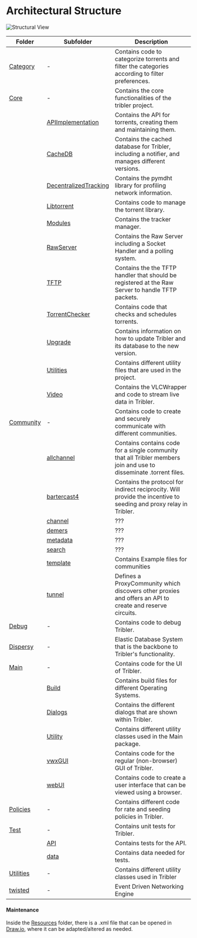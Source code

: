# Architectural Structure

![Structural View](Resources/Structure_Diagram.png)

| Folder                                            | Subfolder                                                     | Description   |
|---------------------------------------------------|---------------------------------------------------------------|---------------|
| [Category](/Tribler/Category)                     | -                                                             | Contains code to categorize torrents and filter the categories according to filter preferences.               |
| [Core](/Tribler/Core)                             | -                                                             | Contains the core functionalities of the tribler project.                                                     |
|                                                   | [APIImplementation](/Tribler/Core/APIImplementation)          | Contains the API for torrents, creating them and maintaining them.             |
|                                                   | [CacheDB](/Tribler/Core/CacheDB)                              | Contains the cached database for Tribler, including a notifier, and manages different versions.              |
|                                                   | [DecentralizedTracking](/Tribler/Core/DecentralizedTracking)  | Contains the pymdht library for profiling network information.              |
|                                                   | [Libtorrent](/Tribler/Core/Libtorrent)                        | Contains code to manage the torrent library.              |
|                                                   | [Modules](/Tribler/Core/Modules)                              | Contains the tracker manager.              |
|                                                   | [RawServer](/Tribler/Core/RawServer)                          | Contains the Raw Server including a Socket Handler and a polling system.              |
|                                                   | [TFTP](/Tribler/Core/TFTP)                                    | Contains the the TFTP handler that should be registered at the Raw Server to handle TFTP packets.              |
|                                                   | [TorrentChecker](/Tribler/Core/TorrentChecker)                | Contains code that checks and schedules torrents.              |
|                                                   | [Upgrade](/Tribler/Core/Upgrade)                              | Contains information on how to update Tribler and its database to the new version.              |
|                                                   | [Utilities](/Tribler/Core/Utilities)                          | Contains different utility files that are used in the project.              |
|                                                   | [Video](/Tribler/Core/Video)                                  | Contains the VLCWrapper and code to stream live data in Tribler.              |
| [Community](/Tribler/community)                   | -                                                             | Contains code to create and securely communicate with different communities.              |
|                                                   | [allchannel](/Tribler/community/allchannel)                   | Contains contains code for a single community that all Tribler members join and use to disseminate .torrent files.              |
|                                                   | [bartercast4](/Tribler/community/bartercast4)                 | Contains the protocol for indirect reciprocity. Will provide the incentive to seeding and proxy relay in Tribler.              |
|                                                   | [channel](/Tribler/community/channel)                         | ???              |
|                                                   | [demers](/Tribler/community/demers)                           | ???              |
|                                                   | [metadata](/Tribler/community/metadata)                       | ???              |
|                                                   | [search](/Tribler/community/search)                           | ???              |
|                                                   | [template](/Tribler/community/template)                       | Contains Example files for communities              |
|                                                   | [tunnel](/Tribler/community/tunnel)                           | Defines a ProxyCommunity which discovers other proxies and offers an API to create and reserve circuits.              |
| [Debug](/Tribler/Debug)                           | -                                                             | Contains code to debug Tribler.              |
| [Dispersy](https://github.com/Tribler/dispersy)   | -                                                             | Elastic Database System that is the backbone to Tribler's functionality.       |
| [Main](/Tribler/Main)                             | -                                                             | Contains code for the UI of Tribler.              |
|                                                   | [Build](/Tribler/Main/Build)                                  | Contains build files for different Operating Systems.              |
|                                                   | [Dialogs](/Tribler/Main/Dialogs)                              | Contains the different dialogs that are shown within Tribler.              |
|                                                   | [Utility](/Tribler/Main/Utility)                              | Contains different utility classes used in the Main package.              |
|                                                   | [vwxGUI](/Tribler/Main/vwxGUI)                                | Contains code for the regular (non-browser) GUI of Tribler.               |
|                                                   | [webUI](/Tribler/Main/webUI)                                  | Contains code to create a user interface that can be viewed using a browser.              |
| [Policies](/Tribler/Policies)                     | -                                                             | Contains different code for rate and seeding policies in Tribler.              |
| [Test](/Tribler/Test)                             | -                                                             | Contains unit tests for Tribler.              |
|                                                   | [API](/Tribler/Test/API)                                      | Contains tests for the API.              |
|                                                   | [data](/Tribler/Test/data)                                    | Contains data needed for tests.              |
| [Utilities](/Tribler/Utilities)                   | -                                                             | Contains different utility classes used in Tribler               |
| [twisted](https://github.com/twisted)             | -                                                             | Event Driven Networking Engine        |

#### Maintenance
Inside the [Resources](Resources) folder, there is a .xml file that can be opened in [Draw.io](https://www.draw.io), where it can be adapted/altered as needed.
